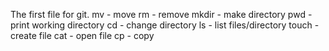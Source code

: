The first file for git.
mv - move
rm - remove
mkdir - make directory
pwd - print working directory
cd - change directory
ls - list files/directory
touch - create file
cat - open file
cp - copy
